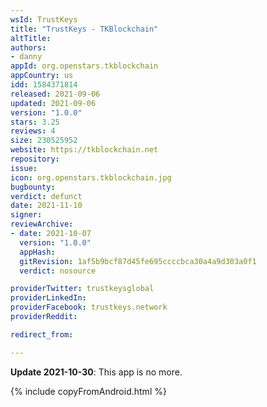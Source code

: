 ```yaml
---
wsId: TrustKeys
title: "TrustKeys - TKBlockchain"
altTitle: 
authors:
- danny
appId: org.openstars.tkblockchain
appCountry: us
idd: 1584371814
released: 2021-09-06
updated: 2021-09-06
version: "1.0.0"
stars: 3.25
reviews: 4
size: 230525952
website: https://tkblockchain.net
repository: 
issue: 
icon: org.openstars.tkblockchain.jpg
bugbounty: 
verdict: defunct
date: 2021-11-10
signer: 
reviewArchive:
- date: 2021-10-07
  version: "1.0.0"
  appHash: 
  gitRevision: 1af5b9bcf87d45fe695ccccbca30a4a9d303a0f1
  verdict: nosource

providerTwitter: trustkeysglobal
providerLinkedIn: 
providerFacebook: trustkeys.network
providerReddit: 

redirect_from:

---
```


**Update 2021-10-30**: This app is no more.

{% include copyFromAndroid.html %}
